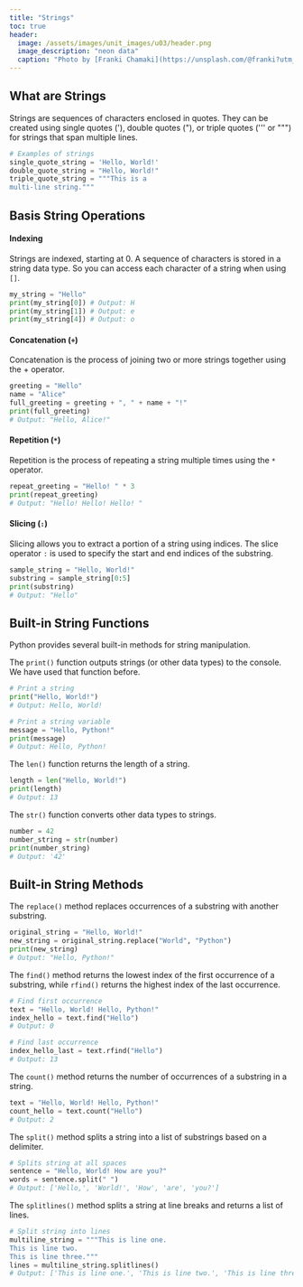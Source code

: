 ```yaml
---
title: "Strings"
toc: true
header:
  image: /assets/images/unit_images/u03/header.png
  image_description: "neon data"
  caption: "Photo by [Franki Chamaki](https://unsplash.com/@franki?utm_source=unsplash&amp;utm_medium=referral&amp;utm_content=creditCopyText) [from unsplash](https://unsplash.com/s/photos/data?utm_source=unsplash&amp;utm_medium=referral&amp;utm_content=creditCopyText)"
---
```


<!--more-->

## What are Strings
Strings are sequences of characters enclosed in quotes. They can be created using single quotes ('), double quotes ("), or triple quotes (''' or """) for strings that span multiple lines.
```python
# Examples of strings
single_quote_string = 'Hello, World!'
double_quote_string = "Hello, World!"
triple_quote_string = """This is a 
multi-line string."""
```

## Basis String Operations

#### Indexing
Strings are indexed, starting at 0. A sequence of characters is stored in a string data type. So you can access each character of a string when using `[]`.
```python
my_string = "Hello"
print(my_string[0]) # Output: H
print(my_string[1]) # Output: e
print(my_string[4]) # Output: o
```

#### Concatenation (`+`)
Concatenation is the process of joining two or more strings together using the + operator.
```python
greeting = "Hello"
name = "Alice"
full_greeting = greeting + ", " + name + "!"
print(full_greeting)
# Output: "Hello, Alice!"
```

#### Repetition (`*`)
Repetition is the process of repeating a string multiple times using the `*` operator.
```python
repeat_greeting = "Hello! " * 3
print(repeat_greeting)
# Output: "Hello! Hello! Hello! "
```

#### Slicing (`:`)
Slicing allows you to extract a portion of a string using indices. The slice operator `:` is used to specify the start and end indices of the substring.
```python
sample_string = "Hello, World!"
substring = sample_string[0:5]
print(substring)
# Output: "Hello"
```

## Built-in String Functions
Python provides several built-in methods for string manipulation.

The `print()` function outputs strings (or other data types) to the console. We have used that function before.
```python
# Print a string
print("Hello, World!")
# Output: Hello, World!

# Print a string variable
message = "Hello, Python!"
print(message)
# Output: Hello, Python!
```

The `len()` function returns the length of a string.

```python
length = len("Hello, World!")
print(length)
# Output: 13
```

The `str()` function converts other data types to strings.
```python
number = 42
number_string = str(number)
print(number_string)
# Output: '42'
```

## Built-in String Methods
The `replace()` method replaces occurrences of a substring with another substring.
```python
original_string = "Hello, World!"
new_string = original_string.replace("World", "Python")
print(new_string)
# Output: "Hello, Python!"
```

The `find()` method returns the lowest index of the first occurrence of a substring, while `rfind()` returns the highest index of the last occurrence.
```python
# Find first occurrence
text = "Hello, World! Hello, Python!"
index_hello = text.find("Hello")
# Output: 0

# Find last occurrence
index_hello_last = text.rfind("Hello")
# Output: 13
```

The `count()` method returns the number of occurrences of a substring in a string.
```python
text = "Hello, World! Hello, Python!"
count_hello = text.count("Hello")
# Output: 2
```

The `split()` method splits a string into a list of substrings based on a delimiter.
```python
# Splits string at all spaces
sentence = "Hello, World! How are you?"
words = sentence.split(" ")
# Output: ['Hello,', 'World!', 'How', 'are', 'you?']
```

The `splitlines()` method splits a string at line breaks and returns a list of lines.
```python
# Split string into lines
multiline_string = """This is line one.
This is line two.
This is line three."""
lines = multiline_string.splitlines()
# Output: ['This is line one.', 'This is line two.', 'This is line three.']

```